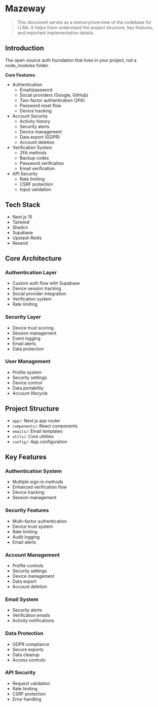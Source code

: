 # Mazeway

> This document serves as a memory/overview of the codebase for LLMs. It helps them understand the project structure, key features, and important implementation details.

## Introduction

The open-source auth foundation that lives in your project, not a node_modules folder.

**Core Features**:

- Authentication
  - Email/password
  - Social providers (Google, GitHub)
  - Two-factor authentication (2FA)
  - Password reset flow
  - Device tracking
- Account Security
  - Activity history
  - Security alerts
  - Device management
  - Data export (GDPR)
  - Account deletion
- Verification System
  - 2FA methods
  - Backup codes
  - Password verification
  - Email verification
- API Security
  - Rate limiting
  - CSRF protection
  - Input validation

## Tech Stack

* Next.js 15
* Tailwind
* Shadcn
* Supabase
* Upstash Redis
* Resend

## Core Architecture

### Authentication Layer
- Custom auth flow with Supabase
- Device session tracking
- Social provider integration
- Verification system
- Rate limiting

### Security Layer
- Device trust scoring
- Session management
- Event logging
- Email alerts
- Data protection

### User Management
- Profile system
- Security settings
- Device control
- Data portability
- Account lifecycle

## Project Structure
- `app/`: Next.js app router
- `components/`: React components
- `emails/`: Email templates
- `utils/`: Core utilities
- `config/`: App configuration

## Key Features

### Authentication System
- Multiple sign-in methods
- Enhanced verification flow
- Device tracking
- Session management

### Security Features
- Multi-factor authentication
- Device trust system
- Rate limiting
- Audit logging
- Email alerts

### Account Management
- Profile controls
- Security settings
- Device management
- Data export
- Account deletion

### Email System
- Security alerts
- Verification emails
- Activity notifications

### Data Protection
- GDPR compliance
- Secure exports
- Data cleanup
- Access controls

### API Security
- Request validation
- Rate limiting
- CSRF protection
- Error handling